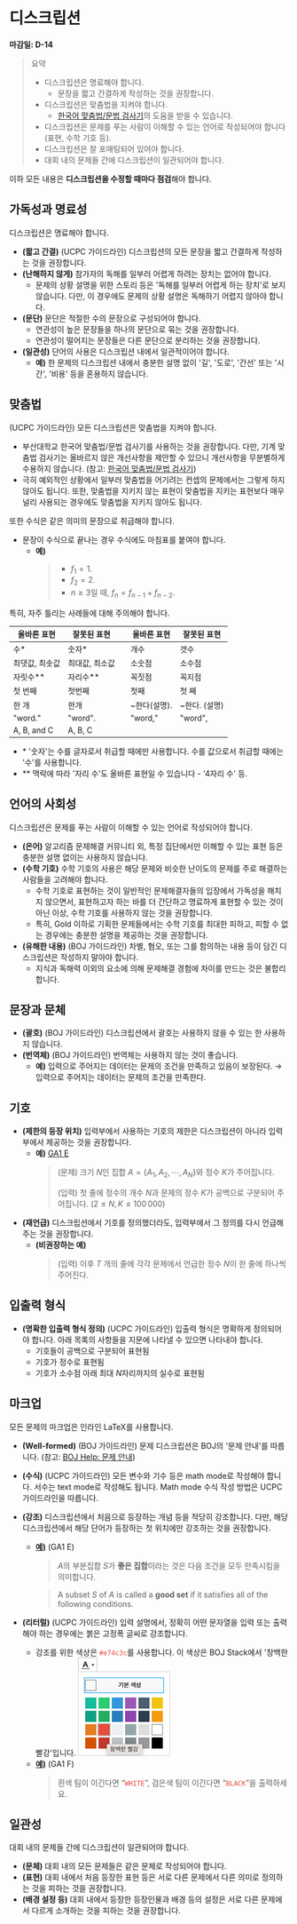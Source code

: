 # 디스크립션

**마감일: D-14**

> 요약
>
> - 디스크립션은 명료해야 합니다.
>   - 문장을 짧고 간결하게 작성하는 것을 권장합니다.
> - 디스크립션은 맞춤법을 지켜야 합니다.
>   - [한국어 맞춤법/문법 검사기](http://speller.cs.pusan.ac.kr/)의 도움을 받을 수 있습니다.
> - 디스크립션은 문제를 푸는 사람이 이해할 수 있는 언어로 작성되어야 합니다(표현, 수학 기호 등).
> - 디스크립션은 잘 포매팅되어 있어야 합니다.
> - 대회 내의 문제들 간에 디스크립션이 일관되어야 합니다.

이하 모든 내용은 **디스크립션을 수정할 때마다 점검**해야 합니다.

## 가독성과 명료성

디스크립션은 명료해야 합니다.

- **(짧고 간결)** (UCPC 가이드라인) 디스크립션의 모든 문장을 짧고 간결하게 작성하는 것을 권장합니다.
- **(난해하지 않게)** 참가자의 독해를 일부러 어렵게 하려는 장치는 없어야 합니다.
  - 문제의 상황 설명을 위한 스토리 등은 '독해를 일부러 어렵게 하는 장치'로 보지 않습니다. 다만, 이 경우에도 문제의 상황 설명은 독해하기 어렵지 않아야 합니다.
- **(문단)** 문단은 적절한 수의 문장으로 구성되어야 합니다.
  - 연관성이 높은 문장들을 하나의 문단으로 묶는 것을 권장합니다.
  - 연관성이 떨어지는 문장들은 다른 문단으로 분리하는 것을 권장합니다.
- **(일관성)** 단어의 사용은 디스크립션 내에서 일관적이어야 합니다.
  - **예)** 한 문제의 디스크립션 내에서 충분한 설명 없이 '길', '도로', '간선' 또는 '시간', '비용' 등을 혼용하지 않습니다.

## 맞춤법

(UCPC 가이드라인) 모든 디스크립션은 맞춤법을 지켜야 합니다.

- 부산대학교 한국어 맞춤법/문법 검사기를 사용하는 것을 권장합니다. 다만, 기계 맞춤법 검사기는 올바르지 않은 개선사항을 제안할 수 있으니 개선사항을 무분별하게 수용하지 않습니다. (참고: [한국어 맞춤법/문법 검사기](http://speller.cs.pusan.ac.kr/))
- 극히 예외적인 상황에서 일부러 맞춤법을 어기려는 컨셉의 문제에서는 그렇게 하지 않아도 됩니다. 또한, 맞춤법을 지키지 않는 표현이 맞춤법을 지키는 표현보다 매우 널리 사용되는 경우에도 맞춤법을 지키지 않아도 됩니다.

또한 수식은 같은 의미의 문장으로 취급해야 합니다.

- 문장이 수식으로 끝나는 경우 수식에도 마침표를 붙여야 합니다.
  - **예)**
    > - $f_1=1$.
    > - $f_2=2$.
    > - $n\ge 3$일 때, $f_n=f_{n-1}+f_{n-2}$.

특히, 자주 틀리는 사례들에 대해 주의해야 합니다.

| 올바른 표현    | 잘못된 표현    |     | 올바른 표현  | 잘못된 표현   |
| -------------- | -------------- | --- | ------------ | ------------- |
| 수\*           | 숫자\*         |     | 개수         | 갯수          |
| 최댓값, 최솟값 | 최대값, 최소값 |     | 소숫점       | 소수점        |
| 자릿수\*\*     | 자리수\*\*     |     | 꼭짓점       | 꼭지점        |
| 첫 번째        | 첫번째         |     | 첫째         | 첫 째         |
| 한 개          | 한개           |     | ~한다(설명). | ~한다. (설명) |
| "word."        | "word".        |     | "word,"      | "word",       |
| A, B, and C    | A, B, C        |     |              |               |

- \* '숫자'는 수를 글자로서 취급할 때에만 사용합니다. 수를 값으로서 취급할 때에는 '수'를 사용합니다.
- \*\* 맥락에 따라 '자리 수'도 올바른 표현일 수 있습니다 - '$4$자리 수' 등.

## 언어의 사회성

디스크립션은 문제를 푸는 사람이 이해할 수 있는 언어로 작성되어야 합니다.

- **(은어)** 알고리즘 문제해결 커뮤니티 외, 특정 집단에서만 이해할 수 있는 표현 등은 충분한 설명 없이는 사용하지 않습니다.
- **(수학 기호)** 수학 기호의 사용은 해당 문제와 비슷한 난이도의 문제를 주로 해결하는 사람들을 고려해야 합니다.
  - 수학 기호로 표현하는 것이 일반적인 문제해결자들의 입장에서 가독성을 해치지 않으면서, 표현하고자 하는 바를 더 간단하고 명료하게 표현할 수 있는 것이 아닌 이상, 수학 기호를 사용하지 않는 것을 권장합니다.
  - 특히, Gold 이하로 기획한 문제들에서는 수학 기호를 최대한 피하고, 피할 수 없는 경우에는 충분한 설명을 제공하는 것을 권장합니다.
- **(유해한 내용)** (BOJ 가이드라인) 차별, 혐오, 또는 그를 함의하는 내용 등이 담긴 디스크립션은 작성하지 말아야 합니다.
  - 지식과 독해력 이외의 요소에 의해 문제해결 경험에 차이를 만드는 것은 불합리합니다.

## 문장과 문체

- **(괄호)** (BOJ 가이드라인) 디스크립션에서 괄호는 사용하지 않을 수 있는 한 사용하지 않습니다.
- **(번역체)** (BOJ 가이드라인) 번역체는 사용하지 않는 것이 좋습니다.
  - **예)** 입력으로 주어지는 데이터는 문제의 조건을 만족하고 있음이 보장된다. → 입력으로 주어지는 데이터는 문제의 조건을 만족한다.

## 기호

- **(제한의 등장 위치)** 입력부에서 사용하는 기호의 제한은 디스크립션이 아니라 입력부에서 제공하는 것을 권장합니다.
  - **예)** [GA1 E](https://www.acmicpc.net/problem/28435)
    > (문제) 크기 $N$인 집합 $A = \{A_1, A_2, \cdots, A_N\}$와 정수 $K$가 주어집니다.
    >
    > (입력) 첫 줄에 정수의 개수 $N$과 문제의 정수 $K$가 공백으로 구분되어 주어집니다. $(2 \le N, K \le 100\,000)$
- **(재언급)** 디스크립션에서 기호를 정의했더라도, 입력부에서 그 정의를 다시 언급해 주는 것을 권장합니다.
  - **(비권장하는 예)**
    > (입력) 이후 $T$ 개의 줄에 각각 문제에서 언급한 정수 $N$이 한 줄에 하나씩 주어진다.

## 입출력 형식

- **(명확한 입출력 형식 정의)** (UCPC 가이드라인) 입출력 형식은 명확하게 정의되어야 합니다. 아래 목록의 사항들을 지문에 나타낼 수 있으면 나타내야 합니다.
  - 기호들이 공백으로 구분되어 표현됨
  - 기호가 정수로 표현됨
  - 기호가 소수점 아래 최대 $N$자리까지의 실수로 표현됨

## 마크업

모든 문제의 마크업은 인라인 LaTeX를 사용합니다.

- **(Well-formed)** (BOJ 가이드라인) 문제 디스크립션은 BOJ의 '문제 안내'를 따릅니다. (참고: [BOJ Help: 문제 안내](https://stack.acmicpc.net/guide/problem))
- **(수식)** (UCPC 가이드라인) 모든 변수와 기수 등은 math mode로 작성해야 합니다. 서수는 text mode로 작성해도 됩니다. Math mode 수식 작성 방법은 UCPC 가이드라인을 따릅니다.
- **(강조)** 디스크립션에서 처음으로 등장하는 개념 등을 적당히 강조합니다. 다만, 해당 디스크립션에서 해당 단어가 등장하는 첫 위치에만 강조하는 것을 권장합니다.

  - **[예)](https://www.acmicpc.net/problem/28435)** (GA1 E)

    > $A$의 부분집합 $S$가 **좋은 집합**이라는 것은 다음 조건을 모두 만족시킴을 의미합니다.

    > A subset $S$ of $A$ is called a **good set** if it satisfies all of the following conditions.

- **(리터럴)** (UCPC 가이드라인) 입력 설명에서, 정확히 어떤 문자열을 입력 또는 출력해야 하는 경우에는 붉은 고정폭 글씨로 강조합니다.
  - 강조를 위한 색상은 <span><code style="color:#e74c3c;">#e74c3c</code></span>를 사용합니다. 이 색상은 BOJ Stack에서 '창백한 빨강'입니다.
    ![BOJ Stack 색상 선택기](./image-1.png?raw=true)
  - **[예)](https://www.acmicpc.net/problem/28436)** (GA1 F)
    > 흰색 팀이 이긴다면 “<span><code style="color:#e74c3c;">WHITE</code></span>”, 검은색 팀이 이긴다면 “<span><code style="color:#e74c3c;">BLACK</code></span>”을 출력하세요.

## 일관성

대회 내의 문제들 간에 디스크립션이 일관되어야 합니다.

- **(문체)** 대회 내의 모든 문제들은 같은 문체로 작성되어야 합니다.
- **(표현)** 대회 내에서 처음 등장한 표현 등은 서로 다른 문제에서 다른 의미로 정의하는 것을 피하는 것을 권장합니다.
- **(배경 설정 등)** 대회 내에서 등장한 등장인물과 배경 등의 설정은 서로 다른 문제에서 다르게 소개하는 것을 피하는 것을 권장합니다.
